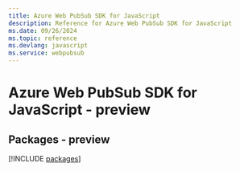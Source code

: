 ```yaml
---
title: Azure Web PubSub SDK for JavaScript
description: Reference for Azure Web PubSub SDK for JavaScript
ms.date: 09/26/2024
ms.topic: reference
ms.devlang: javascript
ms.service: webpubsub
---
```

# Azure Web PubSub SDK for JavaScript - preview
## Packages - preview
[!INCLUDE [packages](web-pubsub-index.md)]